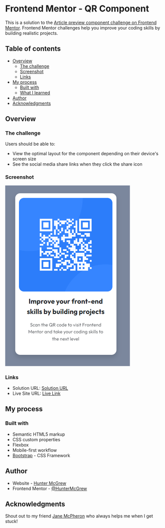 # Frontend Mentor - QR Component

This is a solution to the [Article preview component challenge on Frontend Mentor](https://www.frontendmentor.io/challenges/article-preview-component-dYBN_pYFT). Frontend Mentor challenges help you improve your coding skills by building realistic projects. 

## Table of contents

- [Overview](#overview)
  - [The challenge](#the-challenge)
  - [Screenshot](#screenshot)
  - [Links](#links)
- [My process](#my-process)
  - [Built with](#built-with)
  - [What I learned](#what-i-learned)
- [Author](#author)
- [Acknowledgments](#acknowledgments)

## Overview

### The challenge

Users should be able to:

- View the optimal layout for the component depending on their device's screen size
- See the social media share links when they click the share icon

### Screenshot

![image](https://github.com/HunterMcGrew/QR-component/blob/main/assets/images/screenshot.PNG?raw=true)

### Links

- Solution URL: [Solution URL](https://www.frontendmentor.io/solutions/qr-component-6-9uqaIQ1V)
- Live Site URL: [Live Link](https://huntermcgrew.github.io/QR-component/)

## My process

### Built with

- Semantic HTML5 markup
- CSS custom properties
- Flexbox
- Mobile-first workflow
- [Bootstrap](https://getbootstrap.com/) - CSS Framework

## Author

- Website - [Hunter McGrew](https://github.com/HunterMcGrew)
- Frontend Mentor - [@HunterMcGrew](https://www.frontendmentor.io/profile/HunterMcGrew)

## Acknowledgments

Shout out to my friend [Jane McPheron](https://github.com/jvmcpheron) who always helps me when I get stuck!